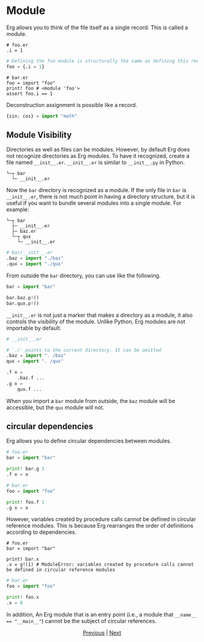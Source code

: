 # Module

Erg allows you to think of the file itself as a single record. This is called a module.

```python: foo.er
# foo.er
.i = 1
```

```python
# Defining the foo module is structurally the same as defining this record
foo = {.i = 1}
```

```python,checker_ignore
# bar.er
foo = import "foo"
print! foo # <module 'foo'>
assert foo.i == 1
```

Deconstruction assignment is possible like a record.

```python
{sin; cos} = import "math"
```

## Module Visibility

Directories as well as files can be modules.
However, by default Erg does not recognize directories as Erg modules. To have it recognized, create a file named `__init__.er`.
`__init__.er` is similar to `__init__.py` in Python.

```console
└─┬ bar
  └─ __init__.er
```

Now the `bar` directory is recognized as a module. If the only file in `bar` is `__init__.er`, there is not much point in having a directory structure, but it is useful if you want to bundle several modules into a single module. For example:

```console
└─┬ bar
  ├─ __init__.er
  ├─ baz.er
  └─┬ qux
    └─ __init__.er
```

```python
# bar/__init__.er
.baz = import "./baz"
.qux = import "./qux"
```

From outside the `bar` directory, you can use like the following.

```python
bar = import "bar"

bar.baz.p!()
bar.qux.p!()
```

`__init__.er` is not just a marker that makes a directory as a module, it also controls the visibility of the module.
Unlike Python, Erg modules are not importable by default.

```python
# __init__.er

# `./` points to the current directory. It can be omitted
.baz = import ". /baz"
qux = import ". /qux"

.f x =
    .baz.f ...
.g x =
    qux.f ...
```

When you import a `bar` module from outside, the `baz` module will be accessible, but the `qux` module will not.

## circular dependencies

Erg allows you to define circular dependencies between modules.

```python
# foo.er
bar = import "bar"

print! bar.g 1
.f x = x
```

```python
# bar.er
foo = import "foo"

print! foo.f 1
.g x = x
```

However, variables created by procedure calls cannot be defined in circular reference modules.
This is because Erg rearranges the order of definitions according to dependencies.

```python,compile_fail
# foo.er
bar = import "bar"

print! bar.x
.x = g!(1) # ModuleError: variables created by procedure calls cannot be defined in circular reference modules
```

```python
# bar.er
foo = import "foo"

print! foo.x
.x = 0
```

In addition, An Erg module that is an entry point (i.e., a module that `__name__ == "__main__"`) cannot be the subject of circular references.

<p align='center'>
     <a href='./25_closure.md'>Previous</a> | <a href='./27_object_system.md'>Next</a>
</p>
